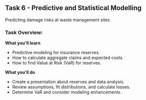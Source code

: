 <h2>Task 6 - Predictive and Statistical Modelling</h2>
Predicting damage risks at waste management sites

<h3>Task Overview:</h3>

<b>What you'll learn</b>

 - Predictive modeling for insurance reserves.
 - How to calculate aggregate claims and expected costs.
 - How to find Value at Risk (VaR) for reserves.

<b>What you'll do</b>

 - Create a presentation about reserves and data analysis.
 - Review assumptions, fit distributions, and calculate losses.
 - Determine VaR and consider modeling enhancements.

